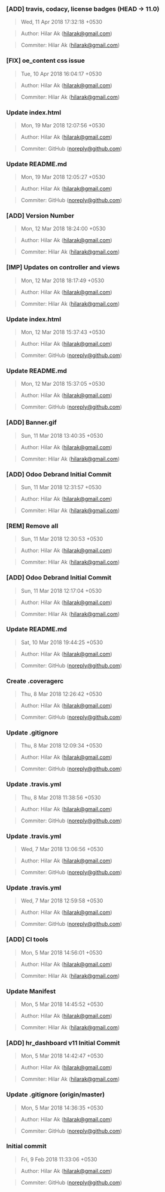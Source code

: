 ### [ADD] travis, codacy, license badges (HEAD -> 11.0)
>Wed, 11 Apr 2018 17:32:18 +0530

>Author: Hilar Ak (hilarak@gmail.com)

>Commiter: Hilar Ak (hilarak@gmail.com)




### [FIX] oe_content css issue
>Tue, 10 Apr 2018 16:04:17 +0530

>Author: Hilar Ak (hilarak@gmail.com)

>Commiter: Hilar Ak (hilarak@gmail.com)




### Update index.html
>Mon, 19 Mar 2018 12:07:56 +0530

>Author: Hilar Ak (hilarak@gmail.com)

>Commiter: GitHub (noreply@github.com)




### Update README.md
>Mon, 19 Mar 2018 12:05:27 +0530

>Author: Hilar Ak (hilarak@gmail.com)

>Commiter: GitHub (noreply@github.com)




### [ADD] Version Number
>Mon, 12 Mar 2018 18:24:00 +0530

>Author: Hilar Ak (hilarak@gmail.com)

>Commiter: Hilar Ak (hilarak@gmail.com)




### [IMP] Updates on controller and views
>Mon, 12 Mar 2018 18:17:49 +0530

>Author: Hilar Ak (hilarak@gmail.com)

>Commiter: Hilar Ak (hilarak@gmail.com)




### Update index.html
>Mon, 12 Mar 2018 15:37:43 +0530

>Author: Hilar Ak (hilarak@gmail.com)

>Commiter: GitHub (noreply@github.com)




### Update README.md
>Mon, 12 Mar 2018 15:37:05 +0530

>Author: Hilar Ak (hilarak@gmail.com)

>Commiter: GitHub (noreply@github.com)




### [ADD] Banner.gif
>Sun, 11 Mar 2018 13:40:35 +0530

>Author: Hilar Ak (hilarak@gmail.com)

>Commiter: Hilar Ak (hilarak@gmail.com)




### [ADD] Odoo Debrand Initial Commit
>Sun, 11 Mar 2018 12:31:57 +0530

>Author: Hilar Ak (hilarak@gmail.com)

>Commiter: Hilar Ak (hilarak@gmail.com)




### [REM] Remove all
>Sun, 11 Mar 2018 12:30:53 +0530

>Author: Hilar Ak (hilarak@gmail.com)

>Commiter: Hilar Ak (hilarak@gmail.com)




### [ADD] Odoo Debrand Initial Commit
>Sun, 11 Mar 2018 12:17:04 +0530

>Author: Hilar Ak (hilarak@gmail.com)

>Commiter: Hilar Ak (hilarak@gmail.com)




### Update README.md
>Sat, 10 Mar 2018 19:44:25 +0530

>Author: Hilar Ak (hilarak@gmail.com)

>Commiter: GitHub (noreply@github.com)




### Create .coveragerc
>Thu, 8 Mar 2018 12:26:42 +0530

>Author: Hilar Ak (hilarak@gmail.com)

>Commiter: GitHub (noreply@github.com)




### Update .gitignore
>Thu, 8 Mar 2018 12:09:34 +0530

>Author: Hilar Ak (hilarak@gmail.com)

>Commiter: GitHub (noreply@github.com)




### Update .travis.yml
>Thu, 8 Mar 2018 11:38:56 +0530

>Author: Hilar Ak (hilarak@gmail.com)

>Commiter: GitHub (noreply@github.com)




### Update .travis.yml
>Wed, 7 Mar 2018 13:06:56 +0530

>Author: Hilar Ak (hilarak@gmail.com)

>Commiter: GitHub (noreply@github.com)




### Update .travis.yml
>Wed, 7 Mar 2018 12:59:58 +0530

>Author: Hilar Ak (hilarak@gmail.com)

>Commiter: GitHub (noreply@github.com)




### [ADD] CI tools
>Mon, 5 Mar 2018 14:56:01 +0530

>Author: Hilar Ak (hilarak@gmail.com)

>Commiter: Hilar Ak (hilarak@gmail.com)




### Update Manifest
>Mon, 5 Mar 2018 14:45:52 +0530

>Author: Hilar Ak (hilarak@gmail.com)

>Commiter: Hilar Ak (hilarak@gmail.com)




### [ADD] hr_dashboard v11 Initial Commit
>Mon, 5 Mar 2018 14:42:47 +0530

>Author: Hilar Ak (hilarak@gmail.com)

>Commiter: Hilar Ak (hilarak@gmail.com)




### Update .gitignore (origin/master)
>Mon, 5 Mar 2018 14:36:35 +0530

>Author: Hilar Ak (hilarak@gmail.com)

>Commiter: GitHub (noreply@github.com)




### Initial commit
>Fri, 9 Feb 2018 11:33:06 +0530

>Author: Hilar Ak (hilarak@gmail.com)

>Commiter: GitHub (noreply@github.com)




